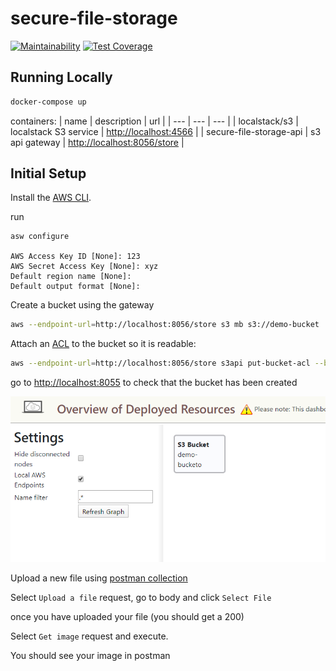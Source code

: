 # secure-file-storage

[![Maintainability](https://api.codeclimate.com/v1/badges/bfeb6197269135e0fa52/maintainability)](https://codeclimate.com/github/SierraSystems/secure-file-storage/maintainability) [![Test Coverage](https://api.codeclimate.com/v1/badges/bfeb6197269135e0fa52/test_coverage)](https://codeclimate.com/github/SierraSystems/secure-file-storage/test_coverage)

## Running Locally

```bash
docker-compose up
```

containers:
| name | description | url |
| --- | --- | --- |
| localstack/s3 | localstack S3 service | [http://localhost:4566](http://localhost:4566) |
| secure-file-storage-api | s3 api gateway | [http://localhost:8056/store](http://localhost:8056/store) |

## Initial Setup

Install the [AWS CLI](https://aws.amazon.com/cli/).

run
       
```
asw configure

AWS Access Key ID [None]: 123
AWS Secret Access Key [None]: xyz
Default region name [None]: 
Default output format [None]: 

```

Create a bucket using the gateway

```bash
aws --endpoint-url=http://localhost:8056/store s3 mb s3://demo-bucket
```

Attach an [ACL](https://docs.aws.amazon.com/AmazonS3/latest/dev/acl-overview.html) to the bucket so it is readable:

```bash
aws --endpoint-url=http://localhost:8056/store s3api put-bucket-acl --bucket demo-bucket --acl public-read
```

go to [http://localhost:8055](http://localhost:8055) to check that the bucket has been created

![dashboard-1](docs/dashboard-1.png)

Upload a new file using [postman collection](tests/secure-file-storage.postman_collection.json)

Select `Upload a file` request, go to body and click `Select File`

once you have uploaded your file (you should get a 200)

Select `Get image` request and execute.

You should see your image in postman
